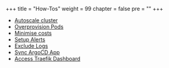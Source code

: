 +++
title = "How-Tos"
weight = 99
chapter = false
pre = ""
+++

* [Autoscale cluster](./autoscale-cluster)
* [Overprovision Pods](./overprovision-pods)
* [Minimise costs](./minimise-costs)
* [Setup Alerts](./setup-alerts)
* [Exclude Logs](./exclude-logs)
* [Sync ArgoCD App](./sync-argocd-app)
* [Access Traefik Dashboard](./traefik)
